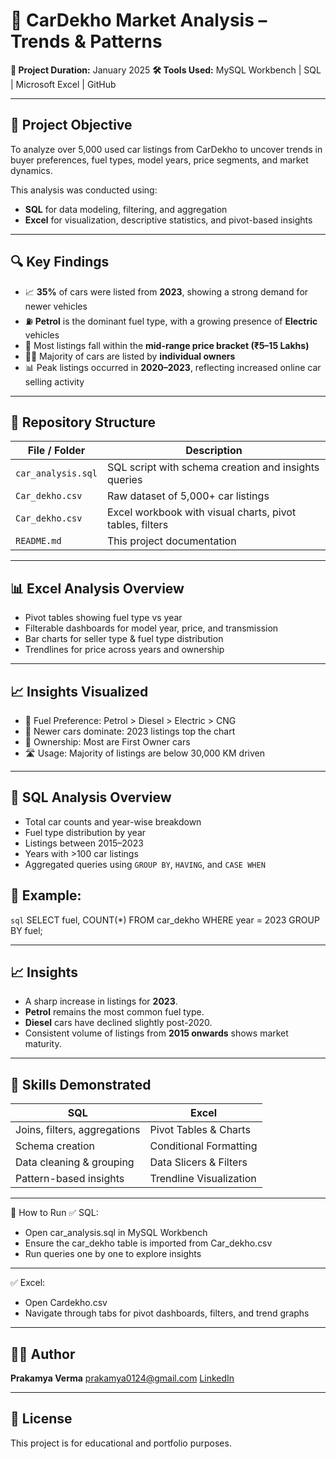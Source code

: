 # 🚗 CarDekho Market Analysis – Trends & Patterns

**📅 Project Duration:** January 2025
**🛠 Tools Used:** MySQL Workbench | SQL | Microsoft Excel | GitHub  

---

## 📌 Project Objective

To analyze over 5,000 used car listings from CarDekho to uncover trends in buyer preferences, fuel types, model years, price segments, and market dynamics.

This analysis was conducted using:
- **SQL** for data modeling, filtering, and aggregation
- **Excel** for visualization, descriptive statistics, and pivot-based insights

---

## 🔍 Key Findings

- 📈 **35%** of cars were listed from **2023**, showing a strong demand for newer vehicles
- ⛽ **Petrol** is the dominant fuel type, with a growing presence of **Electric** vehicles
- 💸 Most listings fall within the **mid-range price bracket (₹5–15 Lakhs)**
- 🧍‍♂️ Majority of cars are listed by **individual owners**
- 📊 Peak listings occurred in **2020–2023**, reflecting increased online car selling activity

---

## 📂 Repository Structure

| File / Folder         | Description                                                 |
|-----------------------|-------------------------------------------------------------|
| `car_analysis.sql`    | SQL script with schema creation and insights queries        |
| `Car_dekho.csv`       | Raw dataset of 5,000+ car listings                          |
| `Car_dekho.csv`       | Excel workbook with visual charts, pivot tables, filters    |
| `README.md`           | This project documentation                                  |

---

## 📊 Excel Analysis Overview
- Pivot tables showing fuel type vs year
- Filterable dashboards for model year, price, and transmission
- Bar charts for seller type & fuel type distribution
- Trendlines for price across years and ownership

---

## 📈 Insights Visualized
- 🔧 Fuel Preference: Petrol > Diesel > Electric > CNG
- 📅 Newer cars dominate: 2023 listings top the chart
- 🧍 Ownership: Most are First Owner cars
- 🛣️ Usage: Majority of listings are below 30,000 KM driven

---

## 🧾 SQL Analysis Overview

- Total car counts and year-wise breakdown
- Fuel type distribution by year
- Listings between 2015–2023
- Years with >100 car listings
- Aggregated queries using `GROUP BY`, `HAVING`, and `CASE WHEN`

## 📌 Example:
```sql```
SELECT fuel, COUNT(*) 
FROM car_dekho 
WHERE year = 2023 
GROUP BY fuel; 

---


## 📈 Insights

- A sharp increase in listings for **2023**.
- **Petrol** remains the most common fuel type.
- **Diesel** cars have declined slightly post-2020.
- Consistent volume of listings from **2015 onwards** shows market maturity.

---

## 🧠 Skills Demonstrated
| SQL                          | Excel                   |
| ---------------------------- | ----------------------- |
| Joins, filters, aggregations | Pivot Tables & Charts   |
| Schema creation              | Conditional Formatting  |
| Data cleaning & grouping     | Data Slicers & Filters  |
| Pattern-based insights       | Trendline Visualization |

---


📌 How to Run
✅ SQL:
- Open car_analysis.sql in MySQL Workbench
- Ensure the car_dekho table is imported from Car_dekho.csv
- Run queries one by one to explore insights

---

✅ Excel:
- Open Cardekho.csv
- Navigate through tabs for pivot dashboards, filters, and trend graphs

---

## 🧑‍💻 Author

**Prakamya Verma**
prakamya0124@gmail.com
[LinkedIn](https://www.linkedin.com/in/prakamya-verma/)

---

## 📌 License

This project is for educational and portfolio purposes.
